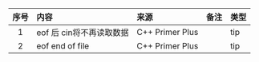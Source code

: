 | 序号  | 内容                                                                                                                                             | 来源       | 备注                                                                                                                                                                       | 类型      |
|:---:|:-------------------|:---------|:-----------------------------------|:--------|
|1 | eof 后 cin将不再读取数据 | C++ Primer Plus | | tip|
|2| eof end of file | C++ Primer Plus | | tip|